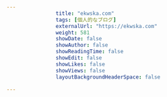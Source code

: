 ---
                title: "ekwska.com"
                tags: [個人的なブログ]
                externalUrl: "https://ekwska.com"
                weight: 581
                showDate: false
                showAuthor: false
                showReadingTime: false
                showEdit: false
                showLikes: false
                showViews: false
                layoutBackgroundHeaderSpace: false
                ---

